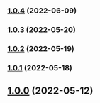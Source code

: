 

### [1.0.4](https://github.com/acterglobal/code/compare/v1.0.3...v1.0.4) (2022-06-09)

### [1.0.3](https://github.com/acterglobal/code/compare/v1.0.2...v1.0.3) (2022-05-20)

### [1.0.2](https://github.com/acterglobal/code/compare/v1.0.1...v1.0.2) (2022-05-19)

### [1.0.1](https://github.com/acterglobal/code/compare/v1.0.0...v1.0.1) (2022-05-18)

## [1.0.0](https://github.com/acterglobal/code/compare/v1.7...v1.0.0) (2022-05-12)